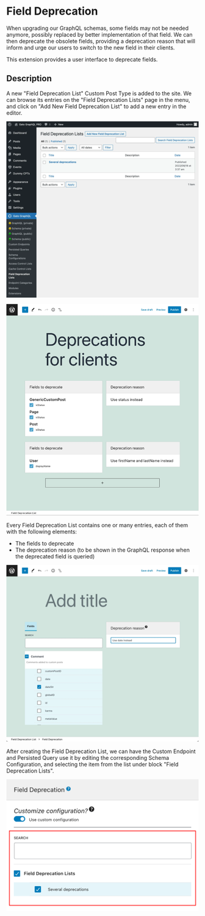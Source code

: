 # Field Deprecation

When upgrading our GraphQL schemas, some fields may not be needed anymore, possibly replaced by better implementation of that field. We can then deprecate the obsolete fields, providing a deprecation reason that will inform and urge our users to switch to the new field in their clients.

This extension provides a user interface to deprecate fields.

## Description

A new "Field Deprecation List" Custom Post Type is added to the site. We can browse its entries on the "Field Deprecation Lists" page in the menu, and click on "Add New Field Deprecation List" to add a new entry in the editor.

<div class="img-width-1024" markdown=1>

![Field Deprecation Lists](../../images/field-deprecation-lists.webp "Field Deprecation Lists")

</div>

<div class="img-width-1024" markdown=1>

![Field Deprecation List editor](../../images/field-deprecation-list.webp "Field Deprecation List editor")

</div>

Every Field Deprecation List contains one or many entries, each of them with the following elements:

- The fields to deprecate
- The deprecation reason (to be shown in the GraphQL response when the deprecated field is queried)

<div class="img-width-1024" markdown=1>

![Field Deprecation entry](../../images/field-deprecation-entry.webp "Field Deprecation entry")

</div>

After creating the Field Deprecation List, we can have the Custom Endpoint and Persisted Query use it by editing the corresponding Schema Configuration, and selecting the item from the list under block "Field Deprecation Lists".

<div class="img-width-610" markdown=1>

![Selecting a Field Deprecation List in the Schema Configuration](../../images/schema-config-field-deprecation-lists.png "Selecting a Field Deprecation List in the Schema Configuration")

</div>

